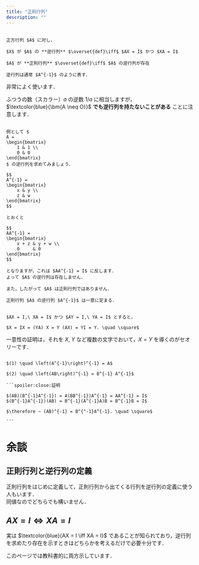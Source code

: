 ```yaml
---
title: "正則行列"
description: ""
---
```


~~~definition:正則行列と逆行列

正方行列 $A$ に対し，

$X$ が $A$ の **逆行列** $\overset{def}\iff$ $AX = I$ かつ $XA = I$

$A$ が **正則行列** $\overset{def}\iff$ $A$ の逆行列が存在

逆行列は通常 $A^{-1}$ のように表す．

~~~

非常によく使います．

ふつうの数（スカラー）$a$ の逆数 $1/a$ に相当しますが，  
$\textcolor{blue}{\bm{A \neq O}}$ **でも逆行列を持たないことがある** ことに注意します．

```spoiler:close:逆行列を持たない例

例として $
A =
\begin{bmatrix}
    1 & 1 \\
    0 & 0
\end{bmatrix}
$ の逆行列を求めてみましょう．

$$
A^{-1} =
\begin{bmatrix}
    x & y \\
    z & w
\end{bmatrix}
$$

とおくと

$$
AA^{-1} = 
\begin{bmatrix}
    x + z & y + w \\
    0     & 0
\end{bmatrix}
$$

となりますが，これは $AA^{-1} = I$ に反します．  
よって $A$ の逆行列は存在しません．

また，したがって $A$ は正則行列ではありません．

```

~~~theorem:逆行列の一意性
正則行列 $A$ の逆行列 $A^{-1}$ は一意に定まる．
~~~

```spoiler:close:証明

$AX = I,\ XA = I$ かつ $AY = I,\ YA = I$ とすると，  

$X = IX = (YA) X = Y (AX) = YI = Y. \quad \square$

```

一意性の証明は，それを $X,\ Y$ など複数の文字でおいて，$X = Y$ を導くのがセオリーです．

~~~theorem:逆行列の性質

$(1) \quad \left(A^{-1}\right)^{-1} = A$

$(2) \quad \left(AB\right)^{-1} = B^{-1} A^{-1}$

```spoiler:close:証明

$(AB)(B^{-1}A^{-1}) = A(BB^{-1})A^{-1} = AA^{-1} = I$  
$(B^{-1}A^{-1})(AB) = B^{-1}(A^{-1}A)B = B^{-1}B = I$

$\therefore ~ (AB)^{-1} = B^{^-1}A^{-1}. \quad \square$

```

~~~

# 余談

## 正則行列と逆行列の定義

正則行列をはじめに定義して，正則行列から出てくる行列を逆行列の定義に使う人もいます．  
同値なのでどちらでも構いません．

## $AX = I \iff XA = I$

実は $\textcolor{blue}{AX = I \iff XA = I}$ であることが知られており，逆行列を求めたり存在を示すときはどちらかを考えるだけで必要十分です．

このページでは教科書的に両方示しています．
